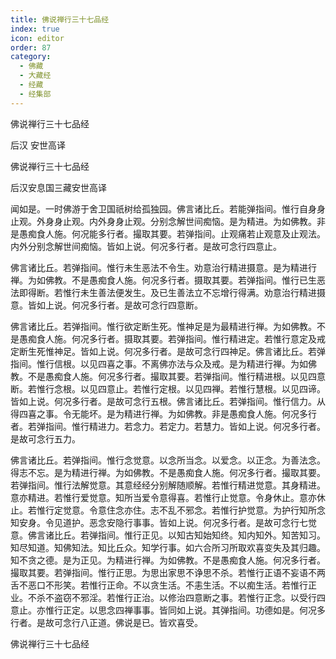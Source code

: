 ```yaml
---
title: 佛说禅行三十七品经
index: true
icon: editor
order: 87
category:
  - 佛藏
  - 大藏经
  - 经藏
  - 经集部
---
```


  佛说禅行三十七品经  

后汉 安世高译  

佛说禅行三十七品经  

后汉安息国三藏安世高译  

闻如是。一时佛游于舍卫国祇树给孤独园。佛言诸比丘。若能弹指间。惟行自身身止观。外身身止观。内外身身止观。分别念解世间痴恼。是为精进。为如佛教。非是愚痴食人施。何况能多行者。撮取其要。若弹指间。止观痛若止观意及止观法。内外分别念解世间痴恼。皆如上说。何况多行者。是故可念行四意止。  

佛言诸比丘。若弹指间。惟行未生恶法不令生。劝意治行精进摄意。是为精进行禅。为如佛教。不是愚痴食人施。何况多行者。摄取其要。若弹指间。惟行已生恶法即得断。若惟行未生善法便发生。及已生善法立不忘增行得满。劝意治行精进摄意。皆如上说。何况多行者。是故可念行四意断。  

佛言诸比丘。若弹指间。惟行欲定断生死。惟神足是为最精进行禅。为如佛教。不是愚痴食人施。何况多行者。摄取其要。若弹指间。惟行精进定。若惟行意定及戒定断生死惟神足。皆如上说。何况多行者。是故可念行四神足。佛言诸比丘。若弹指间。惟行信根。以见四喜之事。不离佛亦法与众及戒。是为精进行禅。为如佛教。不是愚痴食人施。何况多行者。撮取其要。若弹指间。惟行精进根。以见四意断。若惟行念根。以见四意止。若惟行定根。以见四禅。若惟行慧根。以见四谛。皆如上说。何况多行者。是故可念行五根。佛言诸比丘。若弹指间。惟行信力。从得四喜之事。令无能坏。是为精进行禅。为如佛教。非是愚痴食人施。何况多行者。若弹指间。惟行精进力。若念力。若定力。若慧力。皆如上说。何况多行者。是故可念行五力。  

佛言诸比丘。若弹指间。惟行念觉意。以念所当念。以爱念。以正念。为善法念。得志不忘。是为精进行禅。为如佛教。不是愚痴食人施。何况多行者。撮取其要。若弹指间。惟行法解觉意。其意经经分别解随顺解。若惟行精进觉意。其身精进。意亦精进。若惟行爱觉意。知所当爱令意得喜。若惟行止觉意。令身休止。意亦休止。若惟行定觉意。令意住念亦住。志不乱不邪念。若惟行护觉意。为护行知所念知安身。令见道护。恶念安隐行事事。皆如上说。何况多行者。是故可念行七觉意。佛言诸比丘。若弹指间。惟行正见。以知古知始知终。知内知外。知苦知习。知尽知道。知佛知法。知比丘众。知学行事。如六合所习所取欢喜变失及其归趣。知不贪之德。是为正见。为精进行禅。为如佛教。不是愚痴食人施。何况多行者。撮取其要。若弹指间。惟行正思。为思出家思不诤思不杀。若惟行正语不妄语不两舌不恶口不形笑。若惟行正命。不以贪生活。不恚生活。不以痴生活。若惟行正业。不杀不盗窃不邪淫。若惟行正治。以修治四意断之事。若惟行正念。以受行四意止。亦惟行正定。以思念四禅事事。皆同如上说。其弹指间。功德如是。何况多行者。是故可念行八正道。佛说是已。皆欢喜受。  

佛说禅行三十七品经  
